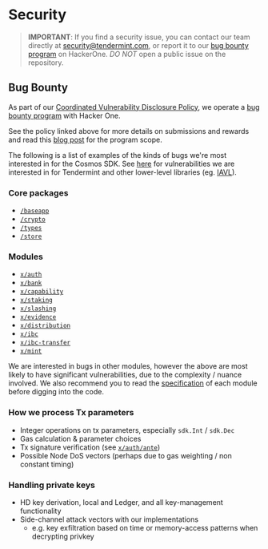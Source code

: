 # Security

> **IMPORTANT**: If you find a security issue, you can contact our team directly at
security@tendermint.com, or report it to our [bug bounty program](https://hackerone.com/tendermint) on HackerOne. *DO NOT* open a public issue on the repository.

## Bug Bounty

As part of our [Coordinated Vulnerability Disclosure Policy](https://tendermint.com/security), we operate a
[bug bounty program](https://hackerone.com/tendermint) with Hacker One.

See the policy linked above for more details on submissions and rewards and read
this [blog post](https://blog.cosmos.network/bug-bounty-program-for-tendermint-cosmos-833c67693586) for the program scope.

The following is a list of examples of the kinds of bugs we're most interested
in for the Cosmos SDK. See [here](https://github.com/tendermint/tendermint/blob/master/SECURITY.md) for vulnerabilities we are interested
in for Tendermint and other lower-level libraries (eg. [IAVL](https://github.com/tendermint/iavl)).

### Core packages

- [`/baseapp`](https://https://github.com/ArjavJP/Cosmos-sdk/tree/master/baseapp)
- [`/crypto`](https://https://github.com/ArjavJP/Cosmos-sdk/tree/master/crypto)
- [`/types`](https://https://github.com/ArjavJP/Cosmos-sdk/tree/master/types)
- [`/store`](https://https://github.com/ArjavJP/Cosmos-sdk/tree/master/store)

### Modules

- [`x/auth`](https://https://github.com/ArjavJP/Cosmos-sdk/tree/master/x/auth)
- [`x/bank`](https://https://github.com/ArjavJP/Cosmos-sdk/tree/master/x/bank)
- [`x/capability`](https://https://github.com/ArjavJP/Cosmos-sdk/tree/master/x/capability)
- [`x/staking`](https://https://github.com/ArjavJP/Cosmos-sdk/tree/master/x/staking)
- [`x/slashing`](https://https://github.com/ArjavJP/Cosmos-sdk/tree/master/x/slashing)
- [`x/evidence`](https://https://github.com/ArjavJP/Cosmos-sdk/tree/master/x/evidence)
- [`x/distribution`](https://https://github.com/ArjavJP/Cosmos-sdk/tree/master/x/distribution)
- [`x/ibc`](https://https://github.com/ArjavJP/Cosmos-sdk/tree/master/x/ibc)
- [`x/ibc-transfer`](https://https://github.com/ArjavJP/Cosmos-sdk/tree/master/x/ibc-transfer)
- [`x/mint`](https://https://github.com/ArjavJP/Cosmos-sdk/tree/master/x/mint)

We are interested in bugs in other modules, however the above are most likely to
have significant vulnerabilities, due to the complexity / nuance involved. We
also recommend you to read the [specification](https://https://github.com/ArjavJP/Cosmos-sdk/blob/master/docs/building-modules/README.md) of each module before digging into
the code.

### How we process Tx parameters

- Integer operations on tx parameters, especially `sdk.Int` / `sdk.Dec`
- Gas calculation & parameter choices
- Tx signature verification (see [`x/auth/ante`](https://https://github.com/ArjavJP/Cosmos-sdk/tree/master/x/auth/ante))
- Possible Node DoS vectors (perhaps due to gas weighting / non constant timing)

### Handling private keys

- HD key derivation, local and Ledger, and all key-management functionality
- Side-channel attack vectors with our implementations
  - e.g. key exfiltration based on time or memory-access patterns when decrypting privkey
